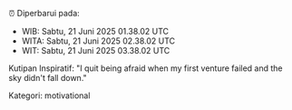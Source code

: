 ⏰ Diperbarui pada:
- WIB: Sabtu, 21 Juni 2025 01.38.02 UTC
- WITA: Sabtu, 21 Juni 2025 02.38.02 UTC
- WIT: Sabtu, 21 Juni 2025 03.38.02 UTC

Kutipan Inspiratif:
"I quit being afraid when my first venture failed and the sky didn't fall down."


Kategori: motivational

